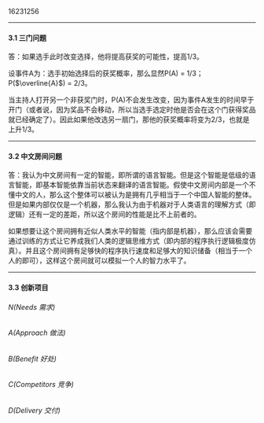 16231256

---

#### 3.1 三门问题

答：如果选手此时改变选择，他将提高获奖的可能性，提高1/3。

设事件A为：选手初始选择后的获奖概率，那么显然P(A) = 1/3；P($\overline{A}$) = 2/3。

当主持人打开另一个非获奖门时，P(A)不会发生改变，因为事件A发生的时间早于开门（或者说，因为奖品不会移动，所以当选手选定时他是否会在这个门获得奖品就已经确定了）。因此如果他改选另一扇门，那他的获奖概率将变为2/3，也就是上升1/3。

---

#### 3.2 中文房间问题

答：我认为中文房间有一定的智能，即所谓的语言智能。但是这个智能是低级的语言智能，即基本智能依靠当前状态来翻译的语言智能。假使中文房间内部是一个不懂中文的人，那么这个整体可以被认为是拥有几乎相当于一个中国人智能的整体。但是如果内部仅仅是一个机器，那么我认为由于机器对于人类语言的理解方式（即逻辑）还有一定的差距，所以这个房间的性能是比不上前者的。

如果想要让这个房间拥有近似人类水平的智能（指内部是机器），那么应该会需要通过训练的方式让它养成我们人类的逻辑思维方式（即内部的程序执行逻辑极度仿真）。并且这个房间拥有足够快的程序执行速度和足够大的知识储备（相当于一个人的即可），这样这个房间就可以模拟一个人的智力水平了。

---

#### 3.3 创新项目

###### N(Needs 需求)



###### A(Approach 做法)

###### B(Benefit 好处)

###### C(Competitors 竞争)

###### D(Delivery 交付)